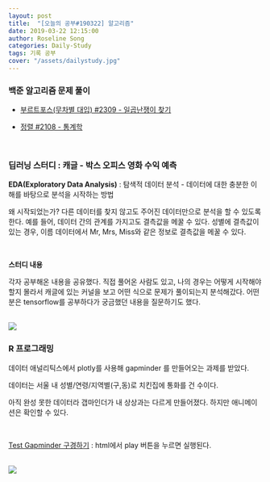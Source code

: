 ```yaml
---
layout: post
title:  "[오늘의 공부#190322] 알고리즘"
date: 2019-03-22 12:15:00
author: Roseline Song
categories: Daily-Study
tags: 기록 공부
cover: "/assets/dailystudy.jpg"
---
```


### 백준 알고리즘 문제 풀이 

- [부르트포스(무차별 대입) #2309 - 일곱난쟁이 찾기](https://roseline124.github.io/algorithm/2019/03/22/Algorithm-baekjoon-2309.html)

- [정렬 #2108 - 통계학](https://roseline124.github.io/algorithm/2019/03/22/Algorithm-baekjoon-2108.html)


<br>

### 딥러닝 스터디 :  캐글 - 박스 오피스 영화 수익 예측

**EDA(Exploratory Data Analysis)** : 탐색적 데이터 분석 - 데이터에 대한 충분한 이해를 바탕으로 분석을 시작하는 방법 

왜 시작되었는가? 다른 데이터를 찾지 않고도 주어진 데이터만으로 분석을 할 수 있도록 한다. 예를 들어, 데이터 간의 관계를 가지고도 결측값을 메꿀 수 있다. 성별에 결측값이 있는 경우, 이름 데이터에서 Mr, Mrs, Miss와 같은 정보로 결측값을 메꿀 수 있다.  

<br>

**스터디 내용** 

각자 공부해온 내용을 공유했다. 직접 풀어온 사람도 있고, 나의 경우는 어떻게 시작해야 할지 몰라서 캐글에 있는 커널을 보고 어떤 식으로 문제가 풀이되는지 분석해갔다. 어떤 분은 tensorflow를 공부하다가 궁금했던 내용을 질문하기도 했다. 

<br>

<img src="https://blogfiles.pstatic.net/MjAxOTAzMjNfMjk1/MDAxNTUzMjgxNzk2ODcy.AifuNK8ND8QcAoodY84a0-OKphH2vPM7rsa0z6hVKhEg.1rH7y4mHasG7XLXUCni7t6m_27_MQYCebcvC4A0KnM8g.JPEG.guseod24/SE-6b668ca8-72e6-423a-8040-6b60cd83790d.jpg">


<br>

### R 프로그래밍 

데이터 애널리틱스에서 plotly를 사용해 gapminder 를 만들어오는 과제를 받았다. 

데이터는 서울 내 성별/연령/지역별(구,동)로 치킨집에 통화를 건 수이다.

아직 완성 못한 데이터라 갭마인더가 내 상상과는 다르게 만들어졌다. 하지만 애니메이션은 확인할 수 있다. 

<br>

<a href="/assets/files/chicken_gap.html">Test Gapminder 구경하기</a> : html에서 play 버튼을 누르면 실행된다. 

<br>
<img src="https://postfiles.pstatic.net/MjAxOTAzMjNfMTc1/MDAxNTUzMjgyNTY2OTY0.Q9BL7YLKR9QOyuHeqzHSmpFpYYVYDrzFPEwkch0mn6wg.BghagvtSk1TL3Wd_Ik6l2Zk74ljH4lrJk7Sjk7U0M_gg.PNG.guseod24/Rplot.png?type=w966">
